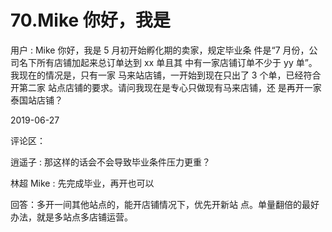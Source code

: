 # 70.Mike 你好，我是

用户 : Mike 你好，我是 5 月初开始孵化期的卖家，规定毕业条 件是“7 月份，公司名下所有店铺加起来总订单达到 xx 单且其 中有一家店铺订单不少于 yy 单”。我现在的情况是，只有一家 马来站店铺，一开始到现在只出了 3 个单，已经符合开第二家 站点店铺的要求。请问我现在是专心只做现有马来店铺，还 是再开一家泰国站店铺？

2019-06-27

评论区：

逍遥子 : 那这样的话会不会导致毕业条件压力更重？

林超 Mike : 先完成毕业，再开也可以

回答：多开一间其他站点的，能开店铺情况下，优先开新站 点。单量翻倍的最好办法，就是多站点多店铺运营。